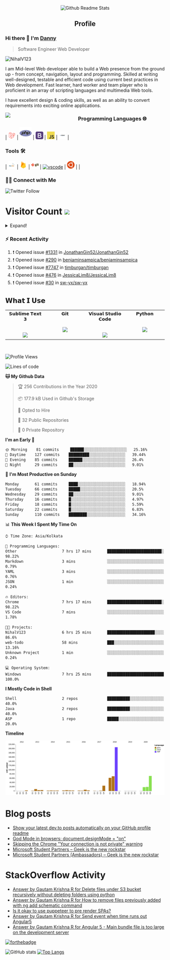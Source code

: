 <p align="center">
 <img width="100px" src="https://res.cloudinary.com/anuraghazra/image/upload/v1594908242/logo_ccswme.svg" align="center" alt="Github Readme Stats" /><h2 align="center">Profile</h2></p>
 

### Hi there 👋 I'm [Danny](https://github.com/NihalV123) 
> Software Engineer Web Developer 
<img src="https://komarev.com/ghpvc/?username=NihalV123&style=flat-square&label=Watchers" alt="NihalV123" /> 
<div><p>
I am Mid-level Web developer able to build a Web presence from the ground up - from concept, navigation, layout and programming. Skilled at writing well-designed, testable and efficient code using current best practices in Web development. Fast learner, hard worker and team player who is proficient in an array of scripting languages and multimedia Web tools.

I have excellent design & coding skills, as well as an ability to convert requirements into exciting online applications.
</p></div>
<img align='left' src="https://media.giphy.com/media/M9gbBd9nbDrOTu1Mqx/giphy.gif" width="230">


### Programming Languages 🌐

| [<img src="https://raw.githubusercontent.com/github/explore/80688e429a7d4ef2fca1e82350fe8e3517d3494d/topics/laravel/laravel.png" alt="Laravel" width="24">](https://laravel.com/) | [<img src="https://raw.githubusercontent.com/github/explore/80688e429a7d4ef2fca1e82350fe8e3517d3494d/topics/php/php.png" alt="php" width="38">](https://php.net/)  |  [<img src="https://raw.githubusercontent.com/github/explore/80688e429a7d4ef2fca1e82350fe8e3517d3494d/topics/bootstrap/bootstrap.png" alt="Bootstrap" width="24">](https://getbootstrap.com/) |  [<img src="https://raw.githubusercontent.com/github/explore/80688e429a7d4ef2fca1e82350fe8e3517d3494d/topics/javascript/javascript.png" alt="jQuery" width="24">](https://jquery.com/) | [<img src="https://raw.githubusercontent.com/github/explore/80688e429a7d4ef2fca1e82350fe8e3517d3494d/topics/jquery/jquery.png" alt="jQuery" width="24">](https://jquery.com/)
|

### Tools 🛠️

| [<img src="https://raw.githubusercontent.com/github/explore/80688e429a7d4ef2fca1e82350fe8e3517d3494d/topics/mysql/mysql.png" alt="mysql" width="24">](https://www.mysql.com/) |  [<img src="https://raw.githubusercontent.com/github/explore/80688e429a7d4ef2fca1e82350fe8e3517d3494d/topics/firebase/firebase.png" alt="firebase" width="24">](https://firebase.google.com/) | [<img src="https://raw.githubusercontent.com/github/explore/80688e429a7d4ef2fca1e82350fe8e3517d3494d/topics/git/git.png" alt="Git" width="24">](https://git-scm.com/)  | [<img src="https://upload.wikimedia.org/wikipedia/commons/thumb/2/2d/Visual_Studio_Code_1.18_icon.svg/1200px-Visual_Studio_Code_1.18_icon.svg.png" alt="vscode" width="24">](https://code.visualstudio.com/) | [<img src="https://raw.githubusercontent.com/github/explore/80688e429a7d4ef2fca1e82350fe8e3517d3494d/topics/ubuntu/ubuntu.png" alt="Ubuntu" width="24">](https://ubuntu.com/)  |
|

<h3> 🤝🏻 Connect with Me </h3>
<img alt="Twitter Follow" src="https://img.shields.io/twitter/follow/nhlvcam?color=blue&logo=twitter&style=for-the-badge">

# Visitor Count   [![](https://pointy-opposite-office.glitch.me/count.svg)](https://glitch.com/edit/#!/pointy-opposite-office?path=db.json%3A1%3A13)
<details>
  <summary> Expand!</summary>
 
[![willianrod's wakatime stats](https://github-readme-stats.vercel.app/api/wakatime?username=NihalV123)](https://github.com/anuraghazra/github-readme-stats)
 
 <p align="center">
<a href="https://www.youtube.com/watch?v=oHg5SJYRHA0" target="_blank"><img src="https://cdn.buymeacoffee.com/buttons/default-red.png" alt="Buy Me A Coffee" height="40" width="170" ></a>
</p>
 
  ## Spotify
[![spotify-github-profile](https://spotify-github-profile.vercel.app/api/view?uid=v204nf1jy6nur2nu21emaarx5&cover_image=true&theme=default)](https://spotify-github-profile.vercel.app/api/view?uid=v204nf1jy6nur2nu21emaarx5&redirect=true)
</details>




### :zap: Recent Activity
<!--START_SECTION:activity-->
1. ❗️ Opened issue [#1331](https://github.com/JonathanGin52/JonathanGin52/issues/1331) in [JonathanGin52/JonathanGin52](https://github.com/JonathanGin52/JonathanGin52)
2. ❗️ Opened issue [#290](https://github.com/benjaminsampica/benjaminsampica/issues/290) in [benjaminsampica/benjaminsampica](https://github.com/benjaminsampica/benjaminsampica)
3. ❗️ Opened issue [#7747](https://github.com/timburgan/timburgan/issues/7747) in [timburgan/timburgan](https://github.com/timburgan/timburgan)
4. ❗️ Opened issue [#476](https://github.com/JessicaLim8/JessicaLim8/issues/476) in [JessicaLim8/JessicaLim8](https://github.com/JessicaLim8/JessicaLim8)
5. ❗️ Opened issue [#30](https://github.com/sw-yx/sw-yx/issues/30) in [sw-yx/sw-yx](https://github.com/sw-yx/sw-yx)
<!--END_SECTION:activity-->
## 𝗪𝗵𝗮𝘁 𝗜 𝗨𝘀𝗲
<table>
  <tbody>
    <tr valign="top">
       <td width="25%" align="center">
        <span>𝗦𝘂𝗯𝗹𝗶𝗺𝗲 𝗧𝗲𝘅𝘁 𝟯</span><br><br><br>
        <img height="64px" src="https://cdn.worldvectorlogo.com/logos/sublime-text.svg">
      </td>
      <td width="25%" align="center">
        <span>𝗚𝗶𝘁</span><br><br><br>
        <img height="64px" src="https://cdn.svgporn.com/logos/git-icon.svg">
      </td>
      <td width="25%" align="center">
        <span>𝗩𝗶𝘀𝘂𝗮𝗹 𝗦𝘁𝘂𝗱𝗶𝗼 𝗖𝗼𝗱𝗲</span><br><br><br>
        <img height="64px" src="https://cdn.svgporn.com/logos/visual-studio-code.svg">
      </td>
      <td width="25%" align="center">
        <span>𝗣𝘆𝘁𝗵𝗼𝗻</span><br><br><br>
        <img height="64px" src="https://cdn.svgporn.com/logos/python.svg">
      </td>
    </tr>
    <tr valign="top">
    </tr>
  </tbody>
</table>
</p><br>

<!--START_SECTION:waka-->
![Profile Views](http://img.shields.io/badge/Profile%20Views-733-blue)

![Lines of code](https://img.shields.io/badge/From%20Hello%20World%20I%27ve%20Written-671245%20lines%20of%20code-blue)

**🐱 My Github Data** 

> 🏆 256 Contributions in the Year 2020
 > 
> 📦 177.9 kB Used in Github's Storage 
 > 
> 💼 Opted to Hire
 > 
> 📜 32 Public Repositories
 > 
> 🔑 0 Private Repository 
 > 
**I'm an Early 🐤** 

```text
🌞 Morning    81 commits     ██████░░░░░░░░░░░░░░░░░░░   25.16% 
🌆 Daytime    127 commits    █████████░░░░░░░░░░░░░░░░   39.44% 
🌃 Evening    85 commits     ██████░░░░░░░░░░░░░░░░░░░   26.4% 
🌙 Night      29 commits     ██░░░░░░░░░░░░░░░░░░░░░░░   9.01%

```
📅 **I'm Most Productive on Sunday** 

```text
Monday       61 commits     ████░░░░░░░░░░░░░░░░░░░░░   18.94% 
Tuesday      66 commits     █████░░░░░░░░░░░░░░░░░░░░   20.5% 
Wednesday    29 commits     ██░░░░░░░░░░░░░░░░░░░░░░░   9.01% 
Thursday     16 commits     █░░░░░░░░░░░░░░░░░░░░░░░░   4.97% 
Friday       18 commits     █░░░░░░░░░░░░░░░░░░░░░░░░   5.59% 
Saturday     22 commits     █░░░░░░░░░░░░░░░░░░░░░░░░   6.83% 
Sunday       110 commits    ████████░░░░░░░░░░░░░░░░░   34.16%

```


📊 **This Week I Spent My Time On** 

```text
⌚︎ Time Zone: Asia/Kolkata

💬 Programming Languages: 
Other                    7 hrs 17 mins       ████████████████████████░   98.22% 
Markdown                 3 mins              ░░░░░░░░░░░░░░░░░░░░░░░░░   0.79% 
YAML                     3 mins              ░░░░░░░░░░░░░░░░░░░░░░░░░   0.76% 
JSON                     1 min               ░░░░░░░░░░░░░░░░░░░░░░░░░   0.24%

🔥 Editors: 
Chrome                   7 hrs 17 mins       ████████████████████████░   98.22% 
VS Code                  7 mins              ░░░░░░░░░░░░░░░░░░░░░░░░░   1.78%

🐱‍💻 Projects: 
NihalV123                6 hrs 25 mins       █████████████████████░░░░   86.6% 
web-todo                 58 mins             ███░░░░░░░░░░░░░░░░░░░░░░   13.16% 
Unknown Project          1 min               ░░░░░░░░░░░░░░░░░░░░░░░░░   0.24%

💻 Operating System: 
Windows                  7 hrs 25 mins       █████████████████████████   100.0%

```

**I Mostly Code in Shell** 

```text
Shell                    2 repos             ██████████░░░░░░░░░░░░░░░   40.0% 
Java                     2 repos             ██████████░░░░░░░░░░░░░░░   40.0% 
ASP                      1 repo              █████░░░░░░░░░░░░░░░░░░░░   20.0%

```


**Timeline**

![Chart not found](https://github.com/NihalV123/NihalV123/blob/master/charts/bar_graph.png) 


<!--END_SECTION:waka-->
# Blog posts
<!-- BLOG-POST-LIST:START -->
- [Show your latest dev.to posts automatically on your GitHub profile readme](https://dev.to/gautamkrishnar/show-your-latest-dev-to-posts-automatically-in-your-github-profile-readme-3nk8)
- [God Mode in browsers: document.designMode = "on"](https://dev.to/gautamkrishnar/god-mode-in-browsers-document-designmode-on-2pmo)
- [Skipping the Chrome "Your connection is not private" warning](https://dev.to/gautamkrishnar/quickbits-1-skipping-the-chrome-your-connection-is-not-private-warning-4kp1)
- [Microsoft Student Partners – Geek is the new rockstar](https://dev.to/gautamkrishnar/microsoft-student-partners--geek-is-the-new-rockstar)
- [Microsoft Student Partners (Ambassadors) – Geek is the new rockstar](https://www.gautamkrishnar.com/microsoft-student-partners/)
<!-- BLOG-POST-LIST:END -->

# StackOverflow Activity
<!-- STACKOVERFLOW:START -->
- [Answer by Gautam Krishna R for Delete files under S3 bucket recursively without deleting folders using python](https://stackoverflow.com/questions/63991288/delete-files-under-s3-bucket-recursively-without-deleting-folders-using-python/63991362#63991362)
- [Answer by Gautam Krishna R for How to remove files previously added with ng add schematic command](https://stackoverflow.com/questions/57654689/how-to-remove-files-previously-added-with-ng-add-schematic-command/57655411#57655411)
- [Is it okay to use puppeteer to pre render SPAs?](https://stackoverflow.com/questions/50207220/is-it-okay-to-use-puppeteer-to-pre-render-spas)
- [Answer by Gautam Krishna R for Send event when time runs out Angular5](https://stackoverflow.com/questions/50190382/send-event-when-time-runs-out-angular5/50190962#50190962)
- [Answer by Gautam Krishna R for Angular 5 - Main bundle file is too large on the development server](https://stackoverflow.com/questions/49687569/angular-5-main-bundle-file-is-too-large-on-the-development-server/49687624#49687624)
<!-- STACKOVERFLOW:END -->

[![forthebadge](https://forthebadge.com/images/badges/built-with-love.svg)](https://forthebadge.com)
<!--
![Twitter Follow](https://img.shields.io/twitter/follow/misteranmol?label=Follow)
[![Linkedin: thaianebraga](https://img.shields.io/badge/-anmol-blue?style=flat-square&logo=Linkedin&logoColor=white&link=https://www.linkedin.com/in/anmol-p-singh/)](https://www.linkedin.com/in/anmol-p-singh/)
![GitHub followers](https://img.shields.io/github/followers/anmol098?label=Follow&style=social)
![](https://visitor-badge.glitch.me/badge?page_id=anmol098.anmol098)
![Waka Readme](https://github.com/anmol098/anmol098/workflows/Waka%20Readme/badge.svg)
-->

![GitHub stats](https://github-readme-stats-eight-alpha.vercel.app/api?username=NihalV123&show_icons=true&hide_border=true&bg_color=30,e96443,904e95&title_color=fff&text_color=fff)
[![Top Langs](https://github-readme-stats.vercel.app/api/top-langs/?username=NihalV123&langs_count=8)](https://github.com/anuraghazra/github-readme-stats)




<!--
hfbdsufbdsbfhbdsfdsjnfjihdsibnfhdsbufhbsudbcnfuhbesdhvfgbiushb viufgsadbiundsfbsnf


<img src = "https://img.shields.io/badge/-HTML5-E34F26?style=flat&logo=html5&logoColor=white"> <img src = "https://img.shields.io/badge/-CSS3-1572B6?style=flat&logo=css3&logoColor=white">
<img src="https://img.shields.io/badge/-Bootstrap-563D7C?style=flat&logo=bootstrap&logoColor=white">
<img src="https://img.shields.io/badge/-JavaScript-eed718?style=flat&logo=javascript&logoColor=ffffff">
<img src="https://img.shields.io/badge/-Sass-cc6699?style=flat&logo=sass&logoColor=ffffff">
<img src="https://img.shields.io/badge/-React-000000?style=flat&logo=react&logoColor=00c8ff">
<img src="https://img.shields.io/badge/-MongoDB-4DB33D?style=flat&logo=mongodb&logoColor=FFFFFF">
<img src="https://img.shields.io/badge/-GraphQL-e535ab?style=flat&logo=graphql&logoColor=FFFFFF">
<img src="https://img.shields.io/badge/-MySQL-F29111?style=flat&logo=mysql&logoColor=FFFFFF">
<img src="https://img.shields.io/badge/-Express.js-787878?style=flat">
<img src="https://img.shields.io/badge/-Node.js-3C873A?style=flat&logo=Node.js&logoColor=white">
<img src="https://img.shields.io/badge/-Firebase-FFA611?style=flat&logo=firebase&logoColor=FFFFFF">
<img src="http://img.shields.io/badge/-Google%20Cloud%20Platform-4285F4?style=flat&logo=google%20cloud&logoColor=white">
<img src="https://img.shields.io/badge/-Progressive Web Apps-5A0FC8?style=flat">
<img src="http://img.shields.io/badge/-Git-F1502F?style=flat&logo=git&logoColor=FFFFFF">
<img src="http://img.shields.io/badge/-Github-000000?style=flat&logo=github&logoColor=FFFFFF">
<img src="http://img.shields.io/badge/-VS%20Code-007ACC?style=flat&logo=visual%20studio%20code&logoColor=white">
<img src="http://img.shields.io/badge/-Heroku-430098?style=flat&logo=heroku&logoColor=white">
<img src="http://img.shields.io/badge/-Vercel-black?style=flat&logo=vercel&logoColor=white">

-->
<!--
**NihalV123/NihalV123** is a ✨ _special_ ✨ repository because its `README.md` (this file) appears on your GitHub profile.

Here are some ideas to get you started:

- 🔭 I’m currently working on ...
- 🌱 I’m currently learning ...
- 👯 I’m looking to collaborate on ...
- 🤔 I’m looking for help with ...
- 💬 Ask me about ...
- 📫 How to reach me: ...
- 😄 Pronouns: ...
- ⚡ Fun fact: ...
-->
<!--
![](https://raw.githubusercontent.com/rafnixg/rafnixg/master/rafnix_header.jpeg)
-->
<!--
<p align="center">
<a href="https://github.com/NihalV123" target="_blank"><img alt="Website" src="https://img.shields.io/badge/Website-www.nnv.com-blue?style=flat&logo=google-chrome"></a>
<a href="https://www.linkedin.com/in/nihal-vaidya-b5806b6a/" target="_blank"><img alt="LinkedIn" src="https://img.shields.io/badge/LinkedIn-@nnv-blue?style=flat&logo=linkedin"></a>
<a href="https://stackoverflow.com/users/8609709/nihal-vaidya?tab=profile" target="_blank"><img alt="Stack Overflow" src="https://img.shields.io/badge/Stackoverflow-Anand%20Mainali-blue?style=flat&logo=stackoverflow"></a>
<a href="mailto:nhlvcam@gmail.com"><img alt="Email" src="https://img.shields.io/badge/Email-anandmainali5@gmail.com-blue?style=flat&logo=gmail"></a>
<a href="mailto:nhlvcam@gmail.com"><img alt="Email" src="https://img.shields.io/badge/Email-anandmainali5@gmail.com-blue?style=flat&logo=gmail"></a>
</p>
=======
<!--
```javascript
const ashraf = {
    pronouns: "He" | "Him",
    askMeAbout: ["app dev", "web dev", "tech"],
    technologies:{
        backEnd: ["nodejs",  "python"],
        fronEnd: ["bootstrap"],
        mobileApp: ["flutter","angular"],
        database: ["mongo","mySql"],
        serverless: ["mongo-realm","aws-lambda"],
        devOps: ["AWS", "Nginx", "Jenkins"],
        misc: ["Firebase", "Socket.IO"]
    },
    architecture: ["Serverless Architecture", "microservices"],
}
```
-->
<!--
<p align="center">
<a href="https://github.com/priyanshumay"><img src="https://img.shields.io/badge/python-FFFF00.svg?style=for-the-badge&logo=python&logoColor=0768a8&labelColor=ffffff" alt="python"></a>
<a href="https://github.com/priyanshumay"><img src="https://img.shields.io/badge/C++-4B0082.svg?style=for-the-badge&logo=c%2B%2B&logoColor=4B0082&labelColor=ffffff" alt="cplusplus"></a>
<a href="https://github.com/priyanshumay"><img src="https://img.shields.io/badge/JS-f5f542.svg?style=for-the-badge&logo=javascript&logoColor=f5f542&labelColor=ffffff" alt="javascript"></a>
<a href="https://github.com/priyanshumay"><img src="https://img.shields.io/badge/GO-42c8f5.svg?style=for-the-badge&logo=go&logoColor=42c8f5&labelColor=ffffff" alt="golang"></a>
<a href="https://github.com/priyanshumay"><img src="https://img.shields.io/badge/BASH-4a5057.svg?style=for-the-badge&logo=gnu-bash&logoColor=4a5057&labelColor=ffffff" alt="bash"></a>
<a href="https://github.com/priyanshumay"><img src="https://img.shields.io/badge/PHP-6566ba.svg?style=for-the-badge&logo=php&logoColor=6566ba&labelColor=ffffff" alt="javascript"></a>
<a href="https://github.com/priyanshumay"><img src="https://img.shields.io/badge/scala-red.svg?style=for-the-badge&logo=scala&logoColor=red&labelColor=ffffff" alt="scala"></a>
</p><br>

<p align="center">
<a href="https://github.com/priyanshumay"><img src="https://img.shields.io/badge/react-61DAFB.svg?style=for-the-badge&logo=react&logoColor=61DAFB&labelColor=ffffff" alt="react"></a>
<a href="https://github.com/priyanshumay"><img src="https://img.shields.io/badge/React Native-3aabe8.svg?style=for-the-badge&logo=react&logoColor=3aabe8&labelColor=ffffff" alt="react native"></a>
<a href="https://github.com/priyanshumay"><img src="https://img.shields.io/badge/django-47474f.svg?style=for-the-badge&logo=django&logoColor=black&labelColor=ffffff" alt="django"></a>
<a href="https://github.com/priyanshumay"><img src="https://img.shields.io/badge/tensorflow-FF6F00.svg?style=for-the-badge&logo=tensorflow&logoColor=FF6F00&labelColor=ffffff" alt="tensorflow"></a>
</p><br>

<p align="center">
<a href="https://github.com/priyanshumay"><img src="https://img.shields.io/badge/postgresql-6566ba.svg?style=for-the-badge&logo=postgresql&logoColor=6566ba&labelColor=ffffff" alt="postgresql"></a>
<a href="https://github.com/priyanshumay"><img src="https://img.shields.io/badge/mysql-3aabe8.svg?style=for-the-badge&logo=mysql&logoColor=3aabe8&labelColor=ffffff" alt="mysql"></a>
<a href="https://github.com/priyanshumay"><img src="https://img.shields.io/badge/sqlite-1daede.svg?style=for-the-badge&logo=sqlite&logoColor=1daede&labelColor=ffffff" alt="sqlite"></a>
</p><br>

<p align="center">
<a href="https://github.com/priyanshumay">
<img src="https://img.shields.io/badge/vscode-blue.svg?style=for-the-badge&logo=visual-studio-code&labelColor=ffffff&logoColor=blue" alt="vscode">
</a>
<a href="https://github.com/priyanshumay"><img src="https://img.shields.io/badge/vim-darkgreen.svg?style=for-the-badge&logo=vim&logoColor=darkgreen&labelColor=ffffff" alt="vim"></a>
</p><br>

<p align="center">
<a href="https://github.com/priyanshumay">
<img src="https://img.shields.io/badge/ubuntu-f7873b.svg?style=for-the-badge&logo=ubuntu&labelColor=ffffff&logoColor=f7873b" alt="ubuntu">
</a>
<a href="https://github.com/priyanshumay"><img src="https://img.shields.io/badge/arch-0066cc.svg?style=for-the-badge&logo=arch-linux&logoColor=0066cc&labelColor=ffffff" alt="arch-linux"></a>
<a href="https://github.com/priyanshumay"><img src="https://img.shields.io/badge/windows-3795fa.svg?style=for-the-badge&logo=windows&logoColor=3795fa&labelColor=ffffff" alt="windows"></a>
</p><br>

<p align="center">
<a href="https://github.com/priyanshumay"><img src="https://img.shields.io/badge/git-F05032.svg?style=for-the-badge&logo=git&logoColor=F05032&labelColor=ffffff" alt="git"></a>
<a href="https://github.com/priyanshumay"><img src="https://img.shields.io/badge/github-black.svg?style=for-the-badge&logo=github&logoColor=black&labelColor=ffffff" alt="github"></a>
-->
